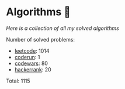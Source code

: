 # Algorithms 🏯

_Here is a collection of all my solved algorithms_

Number of solved problems:
- [leetcode](https://leetcode.com): 1014
- [coderun](https://coderun.yandex.ru/): 1
- [codewars](https://www.codewars.com): 80
- [hackerrank](https://www.hackerrank.com): 20

Total: 1115
